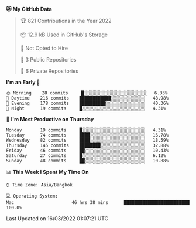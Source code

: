 <!--START_SECTION:waka-->
**🐱 My GitHub Data** 

> 🏆 821 Contributions in the Year 2022
 > 
> 📦 12.9 kB Used in GitHub's Storage 
 > 
> 🚫 Not Opted to Hire
 > 
> 📜 3 Public Repositories 
 > 
> 🔑 6 Private Repositories  
 > 
**I'm an Early 🐤** 

```text
🌞 Morning    28 commits     █░░░░░░░░░░░░░░░░░░░░░░░░   6.35% 
🌆 Daytime    216 commits    ████████████░░░░░░░░░░░░░   48.98% 
🌃 Evening    178 commits    ██████████░░░░░░░░░░░░░░░   40.36% 
🌙 Night      19 commits     █░░░░░░░░░░░░░░░░░░░░░░░░   4.31%

```
📅 **I'm Most Productive on Thursday** 

```text
Monday       19 commits     █░░░░░░░░░░░░░░░░░░░░░░░░   4.31% 
Tuesday      74 commits     ████░░░░░░░░░░░░░░░░░░░░░   16.78% 
Wednesday    82 commits     ████░░░░░░░░░░░░░░░░░░░░░   18.59% 
Thursday     145 commits    ████████░░░░░░░░░░░░░░░░░   32.88% 
Friday       46 commits     ██░░░░░░░░░░░░░░░░░░░░░░░   10.43% 
Saturday     27 commits     █░░░░░░░░░░░░░░░░░░░░░░░░   6.12% 
Sunday       48 commits     ██░░░░░░░░░░░░░░░░░░░░░░░   10.88%

```


📊 **This Week I Spent My Time On** 

```text
⌚︎ Time Zone: Asia/Bangkok

💻 Operating System: 
Mac                      46 hrs 38 mins      █████████████████████████   100.0%

```


 Last Updated on 16/03/2022 01:07:21 UTC
<!--END_SECTION:waka-->